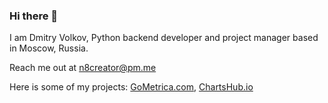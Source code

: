### Hi there 👋

I am Dmitry Volkov, Python backend developer and project manager based in Moscow, Russia.

Reach me out at n8creator@pm.me

Here is some of my projects: [GoMetrica.com](https://gometrica.com), [ChartsHub.io](https://chartshub.io)
